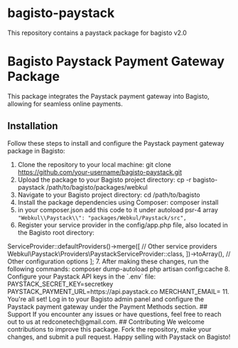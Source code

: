 # bagisto-paystack
This repository contains a paystack package for bagisto v2.0

# Bagisto Paystack Payment Gateway Package

This package integrates the Paystack payment gateway into Bagisto, allowing for seamless online payments.

## Installation

Follow these steps to install and configure the Paystack payment gateway package in Bagisto:

1. Clone the repository to your local machine:
git clone https://github.com/your-username/bagisto-paystack.git
2. Upload the package to your Bagisto project directory:
cp -r bagisto-paystack /path/to/bagisto/packages/webkul
3. Navigate to your Bagisto project directory:
cd /path/to/bagisto
4. Install the package dependencies using Composer:
composer install
5. in your composer.json add this code to it under 
autoload psr-4 array
`"Webkul\\Paystack\\": "packages/Webkul/Paystack/src",`
6. Register your service provider in the config/app.php file, also located in the Bagisto root directory:

<?php

return [
    // Other configuration options

    'providers' => ServiceProvider::defaultProviders()->merge([
        // Other service providers
        Webkul\Paystack\Providers\PaystackServiceProvider::class,
    ])->toArray(),
    
    // Other configuration options
];
7. After making these changes, run the following commands:

composer dump-autoload
php artisan config:cache


8. Configure your Paystack API keys in the `.env` file:
PAYSTACK_SECRET_KEY=secretkey

PAYSTACK_PAYMENT_URL=https://api.paystack.co

MERCHANT_EMAIL=


11. You're all set! Log in to your Bagisto admin panel and configure the Paystack payment gateway under the Payment Methods section.

## Support

If you encounter any issues or have questions, feel free to reach out to us at redconetech@gmail.com.

## Contributing

We welcome contributions to improve this package. Fork the repository, make your changes, and submit a pull request.

Happy selling with Paystack on Bagisto!
